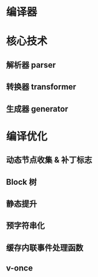 # 编译器

# 核心技术

## 解析器 parser

## 转换器 transformer

## 生成器 generator

# 编译优化

## 动态节点收集 & 补丁标志

## Block 树

## 静态提升

## 预字符串化

## 缓存内联事件处理函数

## v-once